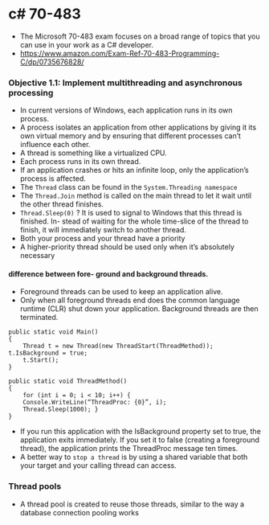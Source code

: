 # c# 70-483
- The Microsoft 70-483 exam focuses on a broad range of topics that you can use in your work as a C# developer. 
- https://www.amazon.com/Exam-Ref-70-483-Programming-C/dp/0735676828/

### Objective 1.1: Implement multithreading and asynchronous processing
- In current versions of Windows, each application runs in its own process. 
- A process isolates an application from other applications by giving it its own virtual memory and by ensuring that different processes can’t influence each other. 
- A thread is something like a virtualized CPU.
- Each process runs in its own thread. 
- If an application crashes or hits an infinite loop, only the application’s process is affected.
- The ```Thread``` class can be found in the ```System.Threading namespace```
- The ```Thread.Join``` method is called on the main thread to let it wait until the other thread finishes.
- ```Thread.Sleep(0)``` ? It is used to signal to Windows that this thread is finished. In- stead of waiting for the whole time-slice of the thread to finish, it will immediately switch to another thread.
- Both your process and your thread have a priority
- A higher-priority thread should be used only when it’s absolutely necessary

####  difference between fore- ground and background threads. 
- Foreground threads can be used to keep an application alive. 
- Only when all foreground threads end does the common language runtime (CLR) shut down your application. Background threads are then terminated.
```
public static void Main()
{
    Thread t = new Thread(new ThreadStart(ThreadMethod)); t.IsBackground = true;
    t.Start();
}

public static void ThreadMethod()
{
    for (int i = 0; i < 10; i++) {
    Console.WriteLine(“ThreadProc: {0}”, i);
    Thread.Sleep(1000); }
}
```
- If you run this application with the IsBackground property set to true, the application exits immediately. If you set it to false (creating a foreground thread), the application prints the ThreadProc message ten times.
- A better way to ```stop a thread``` is by using a shared variable that both your target and your calling thread can access.
### Thread pools
- A thread pool is created to reuse those threads, similar to the way a database connection pooling works